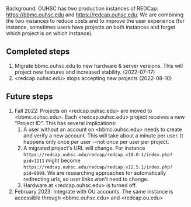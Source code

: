 Background: OUHSC has two production instances of REDCap: <https://bbmc.ouhsc.edu> and <https://redcap.ouhsc.edu>.  We are combining the two instances to reduce costs and to improve the user experience (for instance, sometimes users have projects on both instances and forget which project is on which instance).

Completed steps
---------

1. Migrate bbmc.ouhsc.edu to new hardware & server versions.  This will project new features and increased stability. (2022-07-17)
1. <redcap.ouhsc.edu> stops accepting new projects (2022-08-10)

Future steps
---------

1. Fall 2022: Projects on <redcap.ouhsc.edu> are moved to <bbmc.ouhsc.edu>.  Each <redcap.ouhsc.edu> project receives a new "Project ID".  This has several implications:
    1. A user without an account on <bbmc.ouhsc.edu> needs to create and verify a new account.  This will take about a minute per user.  It happens only once per user --not once per user per project.
    1. A migrated project's URL will change.  For instance `https://redcap.ouhsc.edu/redcap/redcap_v10.0.1/index.php?pid=1111` might become `https://redcap.ouhsc.edu/redcap/redcap_v12.5.1/index.php?pid=9999`.  We are researching approaches for automatically redirecting urls, so user links won't need to change.
    1. Hardware at <redcap.ouhsc.edu> is turned off.
1. February 2023: Integrate with OU accounts.  The same instance is accessible through <bbmc.ouhsc.edu> and <redcap.ou.edu>
